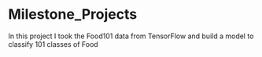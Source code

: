 # Milestone_Projects
In this project I took the Food101 data from TensorFlow and build a model to classify 101 classes of Food
